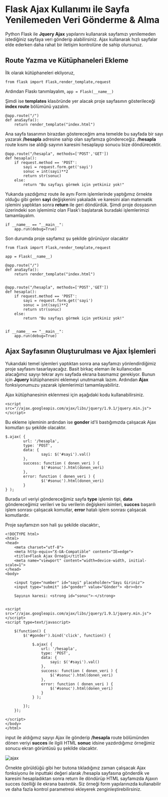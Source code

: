 # Flask Ajax Kullanımı ile Sayfa Yenilemeden Veri Gönderme & Alma

Python Flask ile **Jquery Ajax** yapılarını kullanarak sayfamızı yenilemeden istediğiniz sayfaya veri gönderip alabilirsiniz. Ajax kullanarak hızlı sayfalar elde ederken daha rahat bir iletişim kontrolüne de sahip olursunuz.

## Route Yazma ve Kütüphaneleri Ekleme

İlk olarak kütüphaneleri ekliyoruz, 

```
from flask import Flask,render_template,request

```

Ardından Flaskı tanımlayalım, ```app = Flask(__name__)```

Şimdi ise **templates** klasöründe yer alacak proje sayfasının gösterileceği **index route** bölümünü yazalım. 
```
@app.route("/")
def anaSayfa():
    return render_template("index.html")
```

Ana sayfa tasarımın birazdan göstereceğim ama temelde bu sayfada bir sayı yazarak **/hesapla** adresine sahip olan sayfamıza göndereceğiz. **/hesapla** route kısmı ise aldığı sayının karesini hesaplayıp sonucu bize döndürecektir.
```
@app.route("/hesapla", methods=['POST','GET'])
def hesapla():
    if request.method == 'POST':
        sayi = request.form.get('sayi') 
        sonuc = int(sayi)**2
        return str(sonuc)
    else:
        return "Bu sayfayı görmek için yetkiniz yok!"
```


Yukarıda yazdığımız route ile aynı Form işlemlerinde yaptığımız örnekte olduğu gibi gelen **sayi** değişkenini yakaladık ve karesini alan matematik işlemini yaptıktan sonra **return** ile geri döndürdük. Şimdi proje dosyasının üzerindeki son işlemimiz olan Flask’ı başlatarak buradaki işlemlerimizi tamamlayalım.

```
if __name__ == "__main__":
    app.run(debug=True)
```

Son durumda proje sayfamız şu şekilde görünüyor olacaktır

```
from flask import Flask,render_template,request 

app = Flask(__name__)

@app.route("/")
def anaSayfa():
    return render_template("index.html")


@app.route("/hesapla", methods=['POST','GET'])
def hesapla():
    if request.method == 'POST':
        sayi = request.form.get('sayi') 
        sonuc = int(sayi)**2
        return str(sonuc)
    else:
        return "Bu sayfayı görmek için yetkiniz yok!"


if __name__ == "__main__":
    app.run(debug=True)
```

## Ajax Sayfasının Oluşturulması ve Ajax İşlemleri

Yukarıdaki temel işlemleri yaptıktan sonra ana sayfamızı yönlendirdiğimiz proje sayfasını tasarlayacağız. Basit birkaç eleman ile kullanıcıdan alacağımız sayıyı tekrar aynı sayfada ekrana basmamız gerekiyor. Bunun için **Jquery** kütüphanesini eklemeyi unutmamak lazım. Ardından **Ajax** fonksiyonumuzu yazarak işlemlerimizi tamamlayabiliriz.

Ajax kütüphanesinin eklenmesi için aşağıdaki kodu kullanabilirsiniz.
```
<script src="//ajax.googleapis.com/ajax/libs/jquery/1.9.1/jquery.min.js"></script>
```

Bu ekleme işleminin ardından ise **gonder** id'li bastığımızda çalışacak Ajax komutları şu şekilde olacaktır. 
```
$.ajax( {
        url: '/hesapla',
        type: 'POST',
        data: {
                sayi: $('#sayi').val()
        },
        success: function ( donen_veri ) {
                $('#sonuc').html(donen_veri)
        },
        error: function ( donen_veri ) {
                $('#sonuc').html(donen_veri)
        }
} );
```
Burada url veriyi göndereceğimiz sayfa **type** işlemin tipi, **data** göndereceğimiz verileri ve bu verilerin değişkeni isimleri, **succes** başarılı işlem sonrası çalışacak komutlar, **error**  hatalı işlem sonrası çalışacak komutlardır.


Proje sayfamızın son hali şu şekilde olacaktır:,
```
<!DOCTYPE html>
<html>
<head>
    <meta charset="utf-8">
    <meta http-equiv="X-UA-Compatible" content="IE=edge">
    <title>Flask Ajax Örneği</title>
    <meta name="viewport" content="width=device-width, initial-scale=1">
</head>
<body>

    <input type="number" id="sayi" placeholder="Sayı Giriniz"> 
    <input type="submit" id="gonder" value="Gönder"> <br><br>

    Sayının karesi: <strong id="sonuc">-</strong>


<script src="//ajax.googleapis.com/ajax/libs/jquery/1.9.1/jquery.min.js"></script>
<script type=text/javascript>

    $(function() {
        $('#gonder').bind('click', function() {

            $.ajax( {
                url: '/hesapla',
                type: 'POST',
                data: {
                    sayi: $('#sayi').val()
                },
                success: function ( donen_veri ) {
                    $('#sonuc').html(donen_veri)
                },
                error: function ( donen_veri ) {
                    $('#sonuc').html(donen_veri)
                }
            } );

        });
    });

</script>
</body>
</html>

```



input ile aldığımız sayıyı Ajax ile gönderip **/hesapla** route bölümünden dönen veriyi **succes**  ile ilgili HTML **sonuc** idsine yazdırdığımız örneğimiz sonucu ekran görüntüsü şu şekilde olacaktır. 

![ajax](https://user-images.githubusercontent.com/59111328/135306072-588e9173-c752-49c2-94a7-f2a70a8779bf.PNG)


Örnekte görüldüğü gibi her butona tıkladığınız zaman çalışacak Ajax fonksiyonu ile inputtaki değeri alarak /hesapla sayfasına gönderdik ve karesini hesapladıktan sonra return ile döndürüp HTML sayfamızda Ajaxın succes özelliği ile ekrana bastırdık. Siz örneği form yapılarınızda kullanabilir ve daha fazla kontrol parametresi ekleyerek zenginleştirebilirsiniz.

